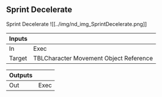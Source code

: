 ## Sprint Decelerate
Sprint Decelerate
![[../img/nd_img_SprintDecelerate.png]]

|Inputs||
|--|--|
| In | Exec |
| Target | TBLCharacter Movement Object Reference |

|Outputs||
|--|--|
| Out | Exec |
